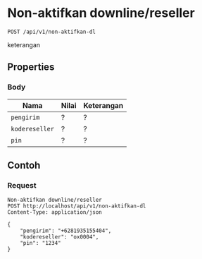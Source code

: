 # Non-aktifkan downline/reseller
```http
POST /api/v1/non-aktifkan-dl
```
keterangan
## Properties
### Body
Nama  | Nilai | Keterangan
--- | --- | ---
<code>pengirim</code> | ? | ?
<code>kodereseller</code> | ? | ?
<code>pin</code> | ? | ?

## Contoh

### Request
```http
Non-aktifkan downline/reseller
POST http://localhost/api/v1/non-aktifkan-dl
Content-Type: application/json

{
    "pengirim": "+6281935155404",
    "kodereseller": "ox0004",
    "pin": "1234"
}
```

